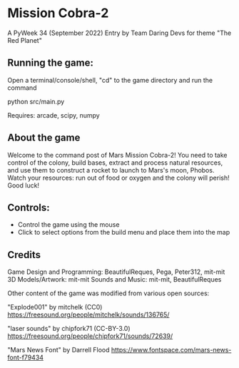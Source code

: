 # Mission Cobra-2

A PyWeek 34 (September 2022) Entry by Team Daring Devs for theme "The Red Planet"

## Running the game:

Open a terminal/console/shell, "cd" to the game directory and run the command

  python src/main.py

Requires: arcade, scipy, numpy

## About the game
Welcome to the command post of Mars Mission Cobra-2! You need to take control of the colony, build bases, extract and process natural resources, and use them to construct a rocket to launch to Mars's moon, Phobos. Watch your resources: run out of food or oxygen and the colony will perish! Good luck!

## Controls:
- Control the game using the mouse
- Click to select options from the build menu and place them into the map

## Credits
Game Design and Programming: BeautifulReques, Pega, Peter312, mit-mit
3D Models/Artwork: mit-mit
Sounds and Music: mit-mit, BeautifulReques

Other content of the game was modified from various open sources:

"Explode001" by mitchelk (CC0)
https://freesound.org/people/mitchelk/sounds/136765/

"laser sounds" by chipfork71 (CC-BY-3.0)
https://freesound.org/people/chipfork71/sounds/72639/

"Mars News Font" by Darrell Flood
https://www.fontspace.com/mars-news-font-f79434

